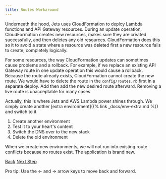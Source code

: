 ```yaml
---
title: Routes Workaround
---
```


Underneath the hood, Jets uses CloudFormation to deploy Lambda functions and API Gateway resources. During an update operation, CloudFormation creates new resources, makes sure they are created successfully, and then deletes any old resources. CloudFormation does this so it to avoid a state where a resource was deleted first a new resource fails to create, completely logically.

For some resources,  the way CloudFormation updates can sometimes cause problems and a rollback. For example, if we replace an existing API Gateway route in one update operation this would cause a rollback. Because the route already exists, CloudFormation cannot create the new route.  We would have to delete the route in the `config/routes.rb` first in a separate deploy. Add then add the new desired route afterward. Removing a live route is unacceptable for many cases.

Actually, this is where Jets and AWS Lambda power shines through. We simply create another [extra environment]({% link _docs/env-extra.md %}) and switch to it.

1. Create another environment
2. Test it to your heart's content
3. Switch the DNS over to the new stack
4. Delete the old environment

When we create new environments, we will not run into existing route conflicts because no routes exist. The application is brand new.

<a id="prev" class="btn btn-basic" href="{% link _docs/env-extra.md %}">Back</a>
<a id="next" class="btn btn-primary" href="{% link _docs/debug-ruby-errors.md %}">Next Step</a>
<p class="keyboard-tip">Pro tip: Use the <- and -> arrow keys to move back and forward.</p>
